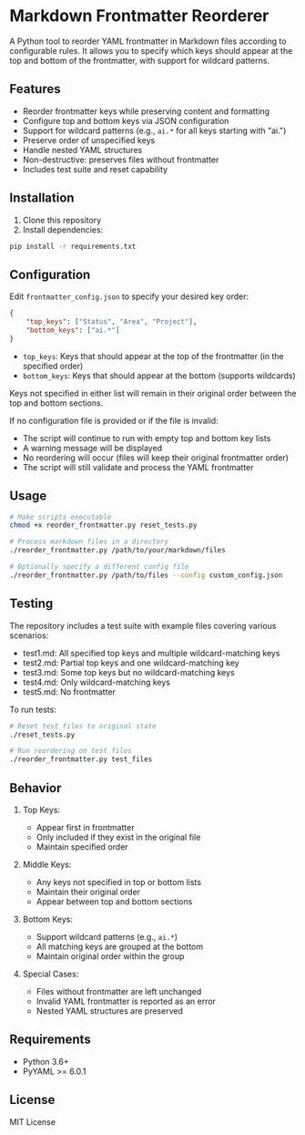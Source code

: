 # Markdown Frontmatter Reorderer

A Python tool to reorder YAML frontmatter in Markdown files according to configurable rules. It allows you to specify which keys should appear at the top and bottom of the frontmatter, with support for wildcard patterns.

## Features

- Reorder frontmatter keys while preserving content and formatting
- Configure top and bottom keys via JSON configuration
- Support for wildcard patterns (e.g., `ai.*` for all keys starting with "ai.")
- Preserve order of unspecified keys
- Handle nested YAML structures
- Non-destructive: preserves files without frontmatter
- Includes test suite and reset capability

## Installation

1. Clone this repository
2. Install dependencies:
```bash
pip install -r requirements.txt
```

## Configuration

Edit `frontmatter_config.json` to specify your desired key order:

```json
{
    "top_keys": ["Status", "Area", "Project"],
    "bottom_keys": ["ai.*"]
}
```

- `top_keys`: Keys that should appear at the top of the frontmatter (in the specified order)
- `bottom_keys`: Keys that should appear at the bottom (supports wildcards)

Keys not specified in either list will remain in their original order between the top and bottom sections.

If no configuration file is provided or if the file is invalid:
- The script will continue to run with empty top and bottom key lists
- A warning message will be displayed
- No reordering will occur (files will keep their original frontmatter order)
- The script will still validate and process the YAML frontmatter

## Usage

```bash
# Make scripts executable
chmod +x reorder_frontmatter.py reset_tests.py

# Process markdown files in a directory
./reorder_frontmatter.py /path/to/your/markdown/files

# Optionally specify a different config file
./reorder_frontmatter.py /path/to/files --config custom_config.json
```

## Testing

The repository includes a test suite with example files covering various scenarios:

- test1.md: All specified top keys and multiple wildcard-matching keys
- test2.md: Partial top keys and one wildcard-matching key
- test3.md: Some top keys but no wildcard-matching keys
- test4.md: Only wildcard-matching keys
- test5.md: No frontmatter

To run tests:

```bash
# Reset test files to original state
./reset_tests.py

# Run reordering on test files
./reorder_frontmatter.py test_files
```

## Behavior

1. Top Keys:
   - Appear first in frontmatter
   - Only included if they exist in the original file
   - Maintain specified order

2. Middle Keys:
   - Any keys not specified in top or bottom lists
   - Maintain their original order
   - Appear between top and bottom sections

3. Bottom Keys:
   - Support wildcard patterns (e.g., `ai.*`)
   - All matching keys are grouped at the bottom
   - Maintain original order within the group

4. Special Cases:
   - Files without frontmatter are left unchanged
   - Invalid YAML frontmatter is reported as an error
   - Nested YAML structures are preserved

## Requirements

- Python 3.6+
- PyYAML >= 6.0.1

## License

MIT License
